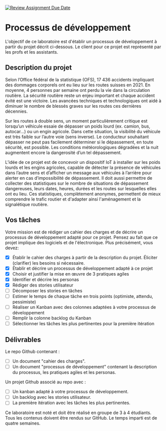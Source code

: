 [![Review Assignment Due Date](https://classroom.github.com/assets/deadline-readme-button-24ddc0f5d75046c5622901739e7c5dd533143b0c8e959d652212380cedb1ea36.svg)](https://classroom.github.com/a/eoR_OVYW)
# Processus de développement

L'objectif de ce laboratoire est d'établir un processus de développement à partir du projet décrit ci-dessous.
Le client pour ce projet est représenté par les profs et les assistants.

## Description du projet

Selon l’Office fédéral de la statistique (OFS), 17 436 accidents impliquant des dommages corporels ont eu lieu sur les routes suisses en 2021. En moyenne, 4 personnes par semaine ont perdu la vie dans la circulation routière. La sécurité routière reste un enjeu important et chaque accident évité est une victoire. Les avancées techniques et technologiques ont aidé à diminuer le nombre de blessés graves sur les routes ces dernières décennies.

Sur les routes à double sens, un moment particulièrement critique est lorsqu’un véhicule essaie de dépasser un poids lourd (ex. camion, bus, autocar...) ou un engin agricole. Dans cette situation, la visibilité du véhicule est très faible sur l’autre voie (sens inverse). Le conducteur souhaitant dépasser ne peut pas facilement déterminer si le dépassement, en toute sécurité, est possible. Les conditions météorologiques dégradées et la nuit augmentent encore la dangerosité d’un tel dépassement.

L’idée de ce projet est de concevoir un dispositif IoT à installer sur les poids lourds et les engins agricoles, capable de détecter la présence de véhicules dans l’autre sens et d’afficher un message aux véhicules à l’arrière pour alerter en cas d’impossibilité de dépassement. Il doit aussi permettre de collecter des statistiques sur le nombre de situations de dépassement dangereuses, leurs dates, heures, durées et les routes sur lesquelles elles ont eu lieu. Ces statistiques, complètement anonymes, permettent de mieux comprendre le trafic routier et d'adapter ainsi l'aménagement et la signalétique routière.

## Vos tâches

Votre mission est de rédiger un cahier des charges et de décrire un processus de développement adapté pour ce projet. 
Pensez au fait que ce projet implique des logiciels et de l'électronique.
Plus précisément, vous devez:

- [X] Établir le cahier des charges à partir de la description du projet. 
  Éliciter (clarifier) les besoins si nécessaire.
- [X] Établir et décrire un processus de développement adapté à ce projet
- [X] Choisir et justifier la mise en œuvre de 3 pratiques agiles
- [X] Identifier et décrire les personas
- [X] Rédiger des stories utilisateur
- [ ] Décomposer les stories en tâches
- [ ] Estimer le temps de chaque tâche en trois points (optimiste, attendu, pessimiste)
- [ ] Réaliser un Kanban avec des colonnes adaptées à votre processus de développement
- [ ] Remplir la colonne backlog du Kanban
- [ ] Sélectionner les tâches les plus pertinentes pour la première itération

## Délivrables

Le repo Github contenant :
- [ ] Un document "cahier des charges".
- [ ] Un document "processus de développement" contenant la description du processus, les pratiques agiles et les personas.

Un projet Github associé au repo avec :
- [ ] Un kanban adapté à votre processus de développement.
- [ ] Un backlog avec les stories utilisateur.
- [ ] La première itération avec les tâches les plus pertinentes.

Ce laboratoire est noté et doit être réalisé en groupe de 3 à 4 étudiants. Tous les contenus doivent être rendus sur GitHub. Le temps imparti est de quatre semaines.
